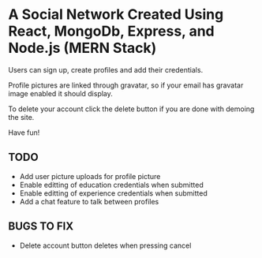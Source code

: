 # A Social Network Created Using React, MongoDb, Express, and Node.js (MERN Stack)

Users can sign up, create profiles and add their credentials.

Profile pictures are linked through gravatar, so if your email has gravatar image enabled it should display.

To delete your account click the delete button if you are done with demoing the site.

Have fun!

## TODO

- Add user picture uploads for profile picture
- Enable editting of education credentials when submitted
- Enable editting of experience credentials when submitted
- Add a chat feature to talk between profiles

## BUGS TO FIX

- Delete account button deletes when pressing cancel
